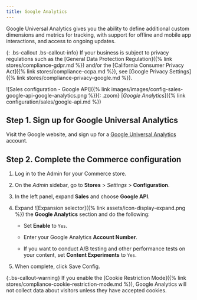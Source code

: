 ```yaml
---
title: Google Analytics
---
```


Google Universal Analytics gives you the ability to define additional custom dimensions and metrics for tracking, with support for offline and mobile app interactions, and access to ongoing updates.

{: .bs-callout .bs-callout-info}
If your business is subject to privacy regulations such as the [General Data Protection Regulation]({% link stores/compliance-gdpr.md %}) and/or the [California Consumer Privacy Act]({% link stores/compliance-ccpa.md %}), see [Google Privacy Settings]({% link stores/compliance-privacy-google.md %}).

![Sales configuration - Google API]({% link images/images/config-sales-google-api-google-analytics.png %}){: .zoom}
[_Google Analytics_]({% link configuration/sales/google-api.md %})

## Step 1. Sign up for Google Universal Analytics

Visit the Google website, and sign up for a [Google Universal Analytics][1] account.

## Step 2. Complete the Commerce configuration

1. Log in to the Admin for your Commerce store.

1. On the _Admin_ sidebar, go to **Stores** > _Settings_ > **Configuration**.

1. In the left panel, expand **Sales** and choose **Google API**.

1. Expand ![Expansion selector]({% link assets/icon-display-expand.png %}) the **Google Analytics** section and do the following:

    - Set **Enable** to `Yes`.

    - Enter your Google Analytics **Account Number**.

    - If you want to conduct A/B testing and other performance tests on your content, set **Content Experiments** to `Yes`.

1. When complete, click <span class="btn">Save Config</span>.

{:.bs-callout-warning}
If you enable the [Cookie Restriction Mode]({% link stores/compliance-cookie-restriction-mode.md %}), Google Analytics will not collect data about visitors unless they have accepted cookies.

[1]: https://support.google.com/analytics/answer/2817075?hl=en
